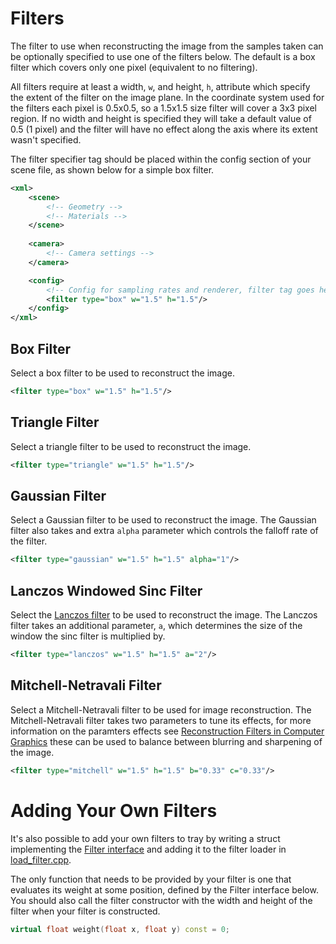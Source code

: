 Filters
===
The filter to use when reconstructing the image from the samples taken can be optionally specified to use one of the filters below. The default is a box filter which covers only one pixel (equivalent to no filtering).

All filters require at least a width, `w`, and height, `h`, attribute which specify the extent of the filter on the image plane. In the coordinate system used for the filters each pixel is 0.5x0.5, so a 1.5x1.5 size filter will cover a 3x3 pixel region. If no width and height is specified they will take a default value of 0.5 (1 pixel) and the filter will have no effect along the axis where its extent wasn't specified.

The filter specifier tag should be placed within the config section of your scene file, as shown below for a simple box filter.
```XML
<xml>
	<scene>
		<!-- Geometry -->
		<!-- Materials -->
	</scene>
    
	<camera>
		<!-- Camera settings -->
	</camera>

	<config>
		<!-- Config for sampling rates and renderer, filter tag goes here -->
        <filter type="box" w="1.5" h="1.5"/>
	</config>
</xml>
```

Box Filter
---
Select a box filter to be used to reconstruct the image.
```XML
<filter type="box" w="1.5" h="1.5"/>
```

Triangle Filter
---
Select a triangle filter to be used to reconstruct the image.
```XML
<filter type="triangle" w="1.5" h="1.5"/>
```

Gaussian Filter
---
Select a Gaussian filter to be used to reconstruct the image. The Gaussian filter also takes and extra `alpha` parameter which controls the falloff rate of the filter.
```XML
<filter type="gaussian" w="1.5" h="1.5" alpha="1"/>
```

Lanczos Windowed Sinc Filter
---
Select the [Lanczos filter](https://en.wikipedia.org/wiki/Lanczos_resampling) to be used to reconstruct the image. The Lanczos filter takes an additional parameter, `a`, which determines the size of the window the sinc filter is multiplied by.
```XML
<filter type="lanczos" w="1.5" h="1.5" a="2"/>
```

Mitchell-Netravali Filter
---
Select a Mitchell-Netravali filter to be used for image reconstruction. The Mitchell-Netravali filter takes two parameters to tune its effects, for more information on the paramters effects see [Reconstruction Filters in Computer Graphics](http://www.cs.utexas.edu/~fussell/courses/cs384g-fall2013/lectures/mitchell/Mitchell.pdf) these can be used to balance between blurring and sharpening of the image.
```XML
<filter type="mitchell" w="1.5" h="1.5" b="0.33" c="0.33"/>
```

Adding Your Own Filters
===
It's also possible to add your own filters to tray by writing a struct implementing the [Filter interface](../include/filters/filter.h) and adding it to the filter loader in [load_filter.cpp](../src/loaders/load_filter.cpp).

The only function that needs to be provided by your filter is one that evaluates its weight at some position, defined by the Filter interface below. You should also call the filter constructor with the width and height of the filter when your filter is constructed.
```c++
virtual float weight(float x, float y) const = 0;
```

